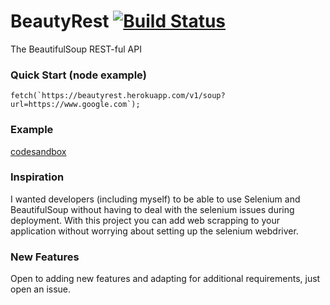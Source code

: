 # BeautyRest  [![Build Status](https://travis-ci.org/srianbury/BeautyRest.svg?branch=master)](https://travis-ci.org/srianbury/BeautyRest)
The BeautifulSoup REST-ful API

### Quick Start (node example)
```
fetch(`https://beautyrest.herokuapp.com/v1/soup?url=https://www.google.com`);
```

### Example
[codesandbox](https://codesandbox.io/s/sleepy-shirley-rn0dd)

### Inspiration
I wanted developers (including myself) to be able to use Selenium and BeautifulSoup without having to deal with the selenium issues during
deployment.  With this project you can add web scrapping to your application without worrying about setting up the selenium webdriver.


### New Features
Open to adding new features and adapting for additional requirements, just open an issue.
